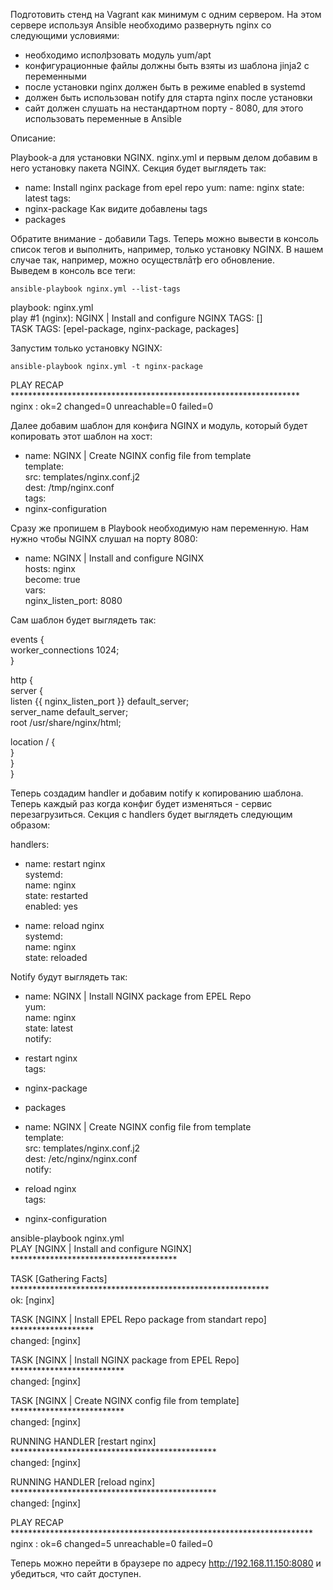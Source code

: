 Подготовить стенд на Vagrant как минимум с одним сервером. На этом сервере используя Ansible необходимо развернуть nginx со следующими условиями:    
    
- необходимо исполþзовать модуль yum/apt    
- конфигурационные файлы должны быть взяты из шаблона jinja2 с переменными    
- после установки nginx должен быть в режиме enabled в systemd    
- должен быть использован notify для старта nginx после установки    
- сайт должен слушать на нестандартном порту - 8080, для этого использовать переменные в Ansible    

Описание:

Playbook-а для установки NGINX. 
nginx.yml и первым делом добавим в него установку пакета NGINX.
Секция будет выглядеть так:

- name: Install nginx package from epel repo
yum:
name: nginx
state: latest
tags:
- nginx-package Как видите добавлены tags
- packages

Обратите внимание - добавили Tags. Теперь можно вывести в консоль список тегов и выполнить, например, только установку NGINX. В нашем случае так, например, можно осуществлāтþ его обновление.    
Выведем в консоль все теги:

    ansible-playbook nginx.yml --list-tags    

playbook: nginx.yml    
play #1 (nginx): NGINX | Install and configure NGINX TAGS: []    
TASK TAGS: [epel-package, nginx-package, packages]    

Запустим только установку NGINX:    

    ansible-playbook nginx.yml -t nginx-package    
PLAY RECAP ******************************************************************    
nginx : ok=2 changed=0 unreachable=0 failed=0    

Далее добавим шаблон для конфига NGINX и модуль, который будет копировать этот шаблон на хост:    

- name: NGINX | Create NGINX config file from template    
template:    
src: templates/nginx.conf.j2    
dest: /tmp/nginx.conf    
tags:    
- nginx-configuration    
    
Сразу же пропишем в Playbook необходимую нам переменную. Нам нужно чтобы NGINX слушал на порту 8080:

- name: NGINX | Install and configure NGINX    
hosts: nginx    
become: true    
vars:    
nginx_listen_port: 8080    

Сам шаблон будет выглядеть так:    
    
events {    
worker_connections 1024;    
}    
     
http {    
server {    
listen {{ nginx_listen_port }} default_server;    
server_name default_server;    
root /usr/share/nginx/html;    
    
location / {    
}    
}    
}    

Теперь создадим handler и добавим notify к копированию шаблона. Теперь каждый раз когда конфиг будет изменяться - сервис перезагрузиться. Секция с handlers будет выглядеть следующим образом:    
    
handlers:    
- name: restart nginx    
systemd:    
name: nginx    
state: restarted    
enabled: yes    
    
- name: reload nginx    
systemd:    
name: nginx    
state: reloaded    
    
Notify будут выглядеть так:    
- name: NGINX | Install NGINX package from EPEL Repo    
yum:    
name: nginx    
state: latest    
notify:    
- restart nginx    
tags:    
- nginx-package    
- packages    
    
- name: NGINX | Create NGINX config file from template    
template:    
src: templates/nginx.conf.j2    
dest: /etc/nginx/nginx.conf    
notify:    
- reload nginx    
tags:    
- nginx-configuration    
  
ansible-playbook nginx.yml    
PLAY [NGINX | Install and configure NGINX] **************************************    
    
TASK [Gathering Facts] ***********************************************************    
ok: [nginx]    
    
TASK [NGINX | Install EPEL Repo package from standart repo] *******************    
changed: [nginx]    
    
TASK [NGINX | Install NGINX package from EPEL Repo] **************************    
changed: [nginx]    
    
TASK [NGINX | Create NGINX config file from template] **************************    
changed: [nginx]    
    
RUNNING HANDLER [restart nginx] ***********************************************    
changed: [nginx]    
    
RUNNING HANDLER [reload nginx] ***********************************************    
changed: [nginx]    
    
PLAY RECAP *********************************************************************    
nginx : ok=6 changed=5 unreachable=0 failed=0    

Теперь можно перейти в браузере по адресу http://192.168.11.150:8080 и убедиться, что сайт доступен.